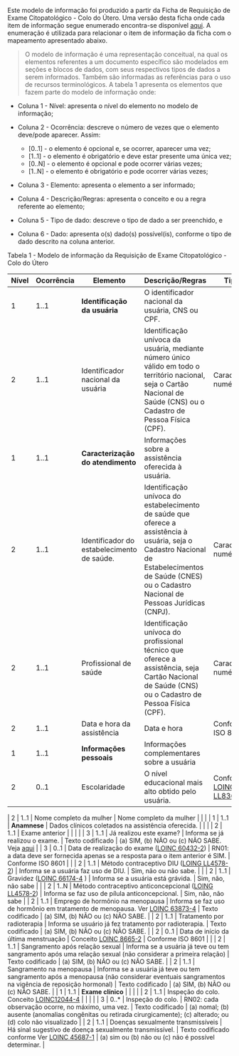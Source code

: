 Este modelo de informação foi produzido a partir da Ficha de Requisição de Exame Citopatológico - Colo do Útero. Uma versão desta ficha onde cada item de informação segue enumerado encontra-se disponível [aqui](./ficha-numerada.pdf). A enumeração é utilizada para relacionar o item de informação da ficha
com o mapeamento apresentado abaixo. 


> O modelo de informação é uma representação conceitual, na qual os elementos referentes a um documento específico são modelados em seções e blocos de dados, com seus respectivos tipos de dados a serem informados. Também são informadas as referências para o uso de recursos terminológicos. A tabela 1 apresenta os elementos que fazem parte do modelo de informação onde:

- Coluna 1 - Nível: apresenta o nível do elemento no modelo de informação;

- Coluna 2 - Ocorrência: descreve o número de vezes que o elemento deve/pode aparecer. Assim:

  - [0..1] - o elemento é opcional e, se ocorrer, aparecer uma vez;
  - [1..1] - o elemento é obrigatório e deve estar presente uma única vez;
  - [0..N] - o elemento é opcional e pode ocorrer várias vezes;
  - [1..N] - o elemento é obrigatório e pode ocorrer várias vezes;

- Coluna 3 - Elemento: apresenta o elemento a ser informado;

- Coluna 4 - Descrição/Regras: apresenta o conceito e ou a regra referente ao elemento;

- Coluna 5 - Tipo de dado: descreve o tipo de dado a ser preenchido, e

- Coluna 6 - Dado: apresenta o(s) dado(s) possível(is), conforme o tipo de dado descrito na coluna anterior.

Tabela 1 - Modelo de informação da Requisição de Exame Citopatológico - Colo do Útero

| Nível | Ocorrência | Elemento                                                                              | Descrição/Regras                                                                                                                                                                                        | Tipo                                                                      | Dado                                                                                                                |
| ----- | ---------- | ------------------------------------------------------------------------------------- | ------------------------------------------------------------------------------------------------------------------------------------------------------------------------------------------------------- | ------------------------------------------------------------------------- | ------------------------------------------------------------------------------------------------------------------- |
| 1     | 1..1       | **Identificação da usuária**                                                          | O identificador nacional da usuária, CNS ou CPF.                                                                                                                                                        |                                                                           |                                                                                                                     |
| 2     | 1..1       | Identificador nacional da usuária                                                     | Identificação unívoca da usuária, mediante número único válido em todo o território nacional, seja o Cartão Nacional de Saúde (CNS) ou o Cadastro de Pessoa Física (CPF).                               | Caracteres numéricos                                                      |                                                                                                                     |
| 1     | 1..1       | **Caracterização do atendimento**                                                     | Informações sobre a assistência oferecida à usuária.                                                                                                                                                    |                                                                           |                                                                                                                     |
| 2     | 1..1       | Identificador do estabelecimento de saúde.                                            | Identificação unívoca do estabelecimento de saúde que oferece a assistência à usuária, seja o Cadastro Nacional de Estabelecimentos de Saúde (CNES) ou o Cadastro Nacional de Pessoas Jurídicas (CNPJ). | Caracteres numéricos                                                      |                                                                                                                     |
| 2     | 1..1       | Profissional de saúde                                                                 | Identificação unívoca do profissional técnico que oferece a assistência, seja Cartão Nacional de Saúde (CNS) ou o Cadastro de Pessoa Física (CPF).                                                      | Caracters numéricos                                                       |                                                                                                                     |
| 2     | 1..1       | Data e hora da assistência                                                            | Data e hora                                                                                                                                                                                             | Conforme ISO 8601                                                         |                                                                                                                     |
| 1     | 1..1       | **Informações pessoais**                                                              | Informações complementares sobre a usuária                                                                                                                                                              |                                                                           |                                                                                                                     |
| 2     | 0..1       | Escolaridade                                                                          | O nível educacional mais alto obtido pelo usuária.                                                                                                                                                      | Conforme [LOINC LL836-8](https://loinc.org/LL836-8/)                      |     

| 2 | 1..1 | Nome completo da mulher | Nome completo da mulher | | | 
| 1     | 1..1       | **Anamnese**                                                                          | Dados clínicos coletados na assistência oferecida.                                                                                                                                                      |                                                                           |                                                                                                                     |
| 2     | 1..1       | Exame anterior                                                                        |                                                                                                                                                                                                         |                                                                           |                                                                                                                     |
| 3     | 1..1       | Já realizou este exame?                                                               | Informa se já realizou o exame.                                                                                                                                                                         | Texto codificado                                                          | (a) SIM, (b) NÃO ou (c) NÃO SABE. Veja [aqui](https://terminology.hl7.org/CodeSystem-v2-0532.html)                  |
| 3     | 0..1       | Data de realização do exame ([LOINC 60432-2](https://loinc.org/60432-2/))             | RN01: a data deve ser fornecida apenas se a resposta para o item anterior é SIM.                                                                                                                        | Conforme ISO 8601                                                         |                                                                                                                     |
| 2     | 1..1       | Método contraceptivo DIU ([LOING LL4578-2](https://loinc.org/LL4578-2/))              | Informa se a usuária faz uso de DIU.                                                                                                                                                                    | Sim, não ou não sabe.                                                     |                                                                                                                     |
| 2     | 1..1       | Gravidez ([LOINC 66174-4](https://loinc.org/66174-4/) )                               | Informa se a usuária está grávida.                                                                                                                                                                      | Sim, não, não sabe                                                        |                                                                                                                     |
| 2     | 1..N       | Método contraceptivo anticoncepcional ([LOING LL4578-2](https://loinc.org/LL4578-2/)) | Informa se faz uso de pílula anticoncepcional.                                                                                                                                                          | Sim, não, não sabe                                                        |
| 2     | 1..1       | Emprego de hormônio na menopausa                                                      | Informa se faz uso de hormônio em tratamento de menopausa. Ver [LOINC 63873-4](https://loinc.org/63873-4/)                                                                                              | Texto codificado                                                          | (a) SIM, (b) NÃO ou (c) NÃO SABE.                                                                                   |
| 2     | 1..1       | Tratamento por radioterapia                                                           | Informa se usuário já fez tratamento por radioterapia.                                                                                                                                                  | Texto codificado                                                          | (a) SIM, (b) NÃO ou (c) NÃO SABE.                                                                                   |
| 2     | 0..1       | Data de início da última menstruação                                                  | Conceito [LOINC 8665-2](https://loinc.org/8665-2/)                                                                                                                                                      | Conforme ISO 8601                                                         |                                                                                                                     |
| 2     | 1..1       | Sangramento após relação sexual                                                       | Informa se a usuária já teve ou tem sangramento após uma relação sexual (não considerar a primeira relação)                                                                                             | Texto codificado                                                          | (a) SIM, (b) NÃO ou (c) NÃO SABE.                                                                                   |
| 2     | 1..1       | Sangramento na menopausa                                                              | Informa se a usuária já teve ou tem sangramento após a menopausa (não considerar eventuais sangramentos na vigência de reposição hormonal)                                                              | Texto codificado                                                          | (a) SIM, (b) NÃO ou (c) NÃO SABE.                                                                                   |
| 1     | 1..1       | **Exame clínico**                                                                     |                                                                                                                                                                                                         |                                                                           |                                                                                                                     |
| 2     | 1..1       | Inspeção do colo. Conceito [LOINC12044-4](https://loinc.org/12044-4/)                 |                                                                                                                                                                                                         |                                                                           |                                                                                                                     |
| 3     | 0..\*      | Inspeção do colo.                                                                     | RN02: cada observação ocorre, no máximo, uma vez.                                                                                                                                                       | Texto codificado                                                          | (a) nomal; (b) ausente (anomalias congênitas ou retirada cirurgicamente); (c) alterado; ou (d) colo não visualizado |
| 2     | 1..1       | Doenças sexualmente transmissíveis                                                    | Há sinal sugestivo de doença sexualmente transmissível.                                                                                                                                                 | Texto codificado conforme Ver [LOINC 45687-1](https://loinc.org/45687-1/) | (a) sim ou (b) não ou (c) não é possível determinar.                                                                |
